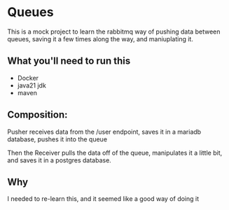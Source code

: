 # Queues
This is a mock project to learn the rabbitmq way of pushing data between queues, saving it a few times along the way, and maniuplating it.
## What you'll need to run this
- Docker
- java21 jdk
- maven
## Composition:
Pusher receives data from the /user endpoint, saves it in a mariadb database, pushes it into the queue

Then the Receiver pulls the data off of the queue, manipulates it a little bit, and saves it in a postgres database.

## Why
I needed to re-learn this, and it seemed like a good way of doing it